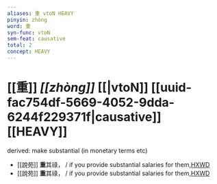 ```yaml
---
aliases: 重 vtoN HEAVY
pinyin: zhòng
word: 重
syn-func: vtoN
sem-feat: causative
total: 2
concept: HEAVY 
---
```

# [[重]] *[[zhòng]]*  [[|vtoN]] [[uuid-fac754df-5669-4052-9dda-6244f229371f|causative]] [[HEAVY]]
derived: make substantial (in monetary terms etc)
 - [[說苑]] **重**其祿， / if you provide substantial salaries for them,[HXWD](https://hxwd.org/textview.html?location=CH1a0907_CHANT_001-18a.19)
 - [[說苑]] **重**其祿， / if you provide substantial salaries for them,[HXWD](https://hxwd.org/textview.html?location=CH1a0907_CHANT_001-18a.19)